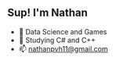 ## Sup! I'm Nathan



- 🔭 Data Science and Games
- 🌱 Studying C# and C++
- 📫 nathanpvh11@gmail.com

